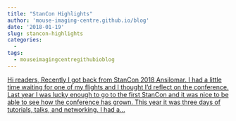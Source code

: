 ```yaml
---
title: "StanCon Highlights"
author: 'mouse-imaging-centre.github.io/blog'
date: '2018-01-19'
slug: stancon-highlights
categories:
  - 
tags:
  - mouseimagingcentregithubioblog
---
```


[Hi readers, Recently I got back from StanCon 2018 Ansilomar. I had a little time waiting for one of my flights and I thought I’d reflect on the conference. Last year I was lucky enough to go to the first StanCon and it was nice to be able to see how the conference has grown. This year it was three days of tutorials, talks, and networking. I had a...<click to read more>](https://mouse-imaging-centre.github.io/blog/blog/post/2018-01-13_stancon-highlights/)

